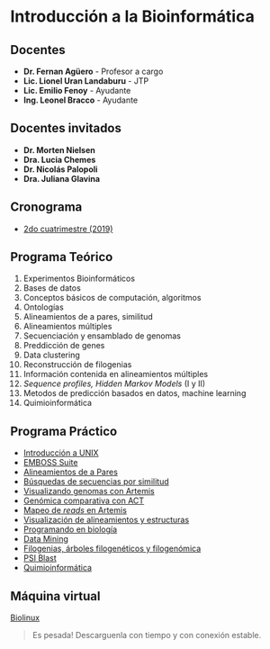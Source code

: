 # Introducción a la Bioinformática

## Docentes
- **Dr. Fernan Agüero** - Profesor a cargo
- **Lic. Lionel Uran Landaburu** - JTP
- **Lic. Emilio Fenoy** - Ayudante
- **Ing. Leonel Bracco** - Ayudante

## Docentes invitados
- **Dr. Morten Nielsen**
- **Dra. Lucia Chemes**
- **Dr. Nicolás Palopoli**
- **Dra. Juliana Glavina**

## Cronograma
- [2do cuatrimestre (2019)](Cronograma%202-2019.pdf)

## Programa Teórico

1. Experimentos Bioinformáticos
2. Bases de datos
3. Conceptos básicos de computación, algoritmos
4. Ontologías
5. Alineamientos de a pares, similitud
6. Alineamientos múltiples
7. Secuenciación y ensamblado de genomas
8. Preddicción de genes
9. Data clustering
10. Reconstrucción de filogenias
11. Información contenida en alineamientos múltiples
12. *Sequence profiles, Hidden Markov Models* (I y II)
13. Metodos de predicción basados en datos, machine learning
14. Quimioinformática

## Programa Práctico

- [Introducción a UNIX](TPs/Unix/TP.md)
- [EMBOSS Suite](TPs/EMBOSS/TP.md)
- [Alineamientos de a Pares](TPs/Alineamiento_pares/TP.md)
- [Búsquedas de secuencias por similitud](TPs/Busqueda_secuencias/TP.md)
- [Visualizando genomas con Artemis](TPs/Artemis/TP.md)
- [Genómica comparativa con ACT](TPs/Genomica-Comparativa/TP.md)
- [Mapeo de *reads* en Artemis](TPs/Short-Read-Mapping/TP.md)
- [Visualización de alineamientos y estructuras](TPs/Visualizacion%20de%20Alineamientos%20y%20Estructuras)
- [Programando en biología](TPs/IntroR/TP.md)
- [Data Mining](TPs/DataMining/TP.md)
- [Filogenias, árboles filogenéticos y filogenómica](TPs/phylogenetics/TP.md)
- [PSI Blast](TPs/PSI-BLAST/TP.md)
- [Quimioinformática](TPs/Quimioinfo/TP.md)

## Máquina virtual
[Biolinux](https://www.dropbox.com/s/ue6xrvun6dwtcy8/Biolinux.vdi?dl=0)
> Es pesada! Descarguenla con tiempo y con conexión estable.

